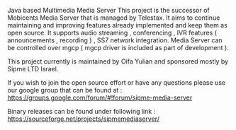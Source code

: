 Java based Multimedia Media Server This project is the successor of Mobicents Media Server that is managed by Telestax. It aims to continue maintaining and improving features already implemented and keep them as open source. It supports audio streaming , conferencing , IVR features ( announcements , recording ) , SS7 network integration. Media Server can be controlled over mgcp ( mgcp driver is included as part of development ).

This project currently is maintained by Oifa Yulian and sponsored mostly by Sipme LTD Israel.

If you wish to join the open source effort or have any questions please use our google group that can be found at : https://groups.google.com/forum/#!forum/sipme-media-server

Binary releases can be found under following link : https://sourceforge.net/projects/sipmemediaserver/
